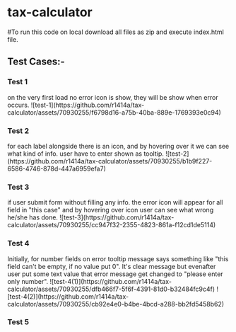 # tax-calculator

#To run this code on local download all files as zip and execute index.html file.


<h2>Test Cases:-</h2>

<h3><b>Test 1</b></h3>
on the very first load no error icon is show, they will be show when error occurs.
![test-1](https://github.com/r1414a/tax-calculator/assets/70930255/f6798d16-a75b-40ba-889e-1769393e0c94)

<h3><b>Test 2</b></h3>
for each label alongside there is an icon, and by hovering over it we can see what kind of info. user have to enter shown as tooltip.
![test-2](https://github.com/r1414a/tax-calculator/assets/70930255/b1b9f227-6586-4746-878d-447a6959efa7)

<h3><b>Test 3</b></h3>
if user submit form without filling any info. the error icon will appear for all field in "this case" and by hovering over icon user can see what wrong he/she has done.
![test-3](https://github.com/r1414a/tax-calculator/assets/70930255/cc947f32-2355-4823-861a-f12cd1de5114)

<h3><b>Test 4</b></h3>
Initially, for number fields on error tooltip message says something like "this field can't be empty, if no value put 0". It's clear message but evenafter user put some text value that error message get changed to "please enter only number".
![test-4(1)](https://github.com/r1414a/tax-calculator/assets/70930255/dfb466f7-5f6f-4391-81d0-b32484fc9c4f)
![test-4(2)](https://github.com/r1414a/tax-calculator/assets/70930255/cb92e4e0-b4be-4bcd-a288-bb2fd5458b62)


<h3><b>Test 5</b></h3>

